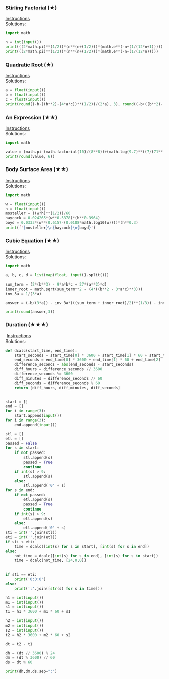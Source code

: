 ### ​Stirling ​Factorial (​★)

[Instructions](https://github.com/isechula/2190101-comprog-grader/blob/main/pdfs/01_Expr/01_Expr_​01.pdf)\
Solutions:

```python
import math

n = int(input())
print(((2*math.pi)**(1/2))*(n**(n+(1/2)))*(math.e**(-n+(1/(12*n+1)))))
print(((2*math.pi)**(1/2))*(n**(n+(1/2)))*(math.e**(-n+(1/(12*n)))))
```

### ​Quadratic ​Root (​★)

[Instructions](https://github.com/isechula/2190101-comprog-grader/blob/main/pdfs/01_Expr/01_Expr_​02.pdf)\
Solutions:

```python
a = float(input())
b = float(input())
c = float(input())
print(round((-b-((b**2)-(4*a*c))**(1/2))/(2*a), 3), round((-b+((b**2)-(4*a*c))**(1/2))/(2*a), 3))
```

### ​An ​Expression (​★★)

[Instructions](https://github.com/isechula/2190101-comprog-grader/blob/main/pdfs/01_Expr/01_Expr_​03.pdf)\
Solutions:

```python
import math

value = (math.pi-(math.factorial(10)/(8**8))+(math.log(9.7)**((7/(71**(1/2)))-math.sin(math.radians(40)))))/(1.2**(2.3**(1/3)))
print(round(value, 6))
```

### ​Body ​Surface ​Area (​★★)

[Instructions](https://github.com/isechula/2190101-comprog-grader/blob/main/pdfs/01_Expr/01_Expr_​04.pdf)\
Solutions:

```python
import math

w = float(input())
h = float(input())
mosteller = ((w*h)**(1/2))/60
haycock = 0.024265*(w**0.5378)*(h**0.3964)
boyd = 0.0333*(w**(0.6157-(0.0188*math.log10(w))))*(h**0.3)
print(f'{mosteller}\n{haycock}\n{boyd}')
```

### ​Cubic ​Equation (​★★)

[Instructions](https://github.com/isechula/2190101-comprog-grader/blob/main/pdfs/01_Expr/01_Expr_​05.pdf)\
Solutions:

```python
import math

a, b, c, d = list(map(float, input().split()))

sum_term = (2*(b**3) - 9*a*b*c + 27*(a**2)*d)
inner_root = math.sqrt(sum_term**2 - (4*((b**2 - 3*a*c)**3)))
inv_3a = 1/(3*a)

answer = (-b/(3*a)) - inv_3a*(((sum_term + inner_root)/2)**(1/3)) - inv_3a*(((sum_term - inner_root)/2)**(1/3))

print(round(answer,3))
```

### ​Duration (​★★★)
​
[Instructions](https://github.com/isechula/2190101-comprog-grader/blob/main/pdfs/01_Expr/01_Expr_​06.pdf)\
Solutions:

```python
def dcalc(start_time, end_time):
    start_seconds = start_time[0] * 3600 + start_time[1] * 60 + start_time[2]
    end_seconds = end_time[0] * 3600 + end_time[1] * 60 + end_time[2]
    difference_seconds = abs(end_seconds - start_seconds)
    diff_hours = difference_seconds // 3600
    difference_seconds %= 3600
    diff_minutes = difference_seconds // 60
    diff_seconds = difference_seconds % 60
    return [diff_hours, diff_minutes, diff_seconds]


start = []
end = []
for i in range(3):
    start.append(input())
for i in range(3):
    end.append(input())

stl = []
etl = []
passed = False
for s in start:
    if not passed:
        stl.append(s)
        passed = True
        continue
    if int(s) > 9:
        stl.append(s)
    else:
        stl.append('0' + s)
for s in end:
    if not passed:
        etl.append(s)
        passed = True
        continue
    if int(s) > 9:
        etl.append(s)
    else:
        etl.append('0' + s)
sti = int(''.join(stl))
eti = int(''.join(etl))
if sti < eti:
    time = dcalc([int(s) for s in start], [int(s) for s in end])
else:
    not_time = dcalc([int(s) for s in end], [int(s) for s in start])
    time = dcalc(not_time, [24,0,0])
    

if sti == eti:
    print('0:0:0')
else:
    print(':'.join([str(s) for s in time]))
```

```python
h1 = int(input())
m1 = int(input())
s1 = int(input())
t1 = h1 * 3600 + m1 * 60 + s1

h2 = int(input())
m2 = int(input())
s2 = int(input()) 
t2 = h2 * 3600 + m2 * 60 + s2

dt = t2 - t1

dh = (dt // 3600) % 24
dm = (dt % 3600) // 60
ds = dt % 60

print(dh,dm,ds,sep=":")
```